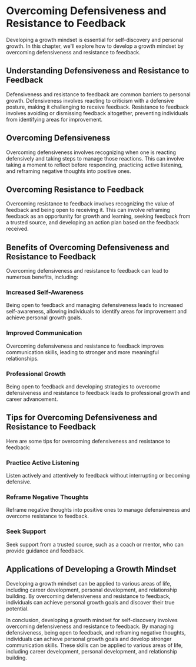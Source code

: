 Overcoming Defensiveness and Resistance to Feedback
============================================================================================================

Developing a growth mindset is essential for self-discovery and personal growth. In this chapter, we'll explore how to develop a growth mindset by overcoming defensiveness and resistance to feedback.

Understanding Defensiveness and Resistance to Feedback
------------------------------------------------------

Defensiveness and resistance to feedback are common barriers to personal growth. Defensiveness involves reacting to criticism with a defensive posture, making it challenging to receive feedback. Resistance to feedback involves avoiding or dismissing feedback altogether, preventing individuals from identifying areas for improvement.

Overcoming Defensiveness
------------------------

Overcoming defensiveness involves recognizing when one is reacting defensively and taking steps to manage those reactions. This can involve taking a moment to reflect before responding, practicing active listening, and reframing negative thoughts into positive ones.

Overcoming Resistance to Feedback
---------------------------------

Overcoming resistance to feedback involves recognizing the value of feedback and being open to receiving it. This can involve reframing feedback as an opportunity for growth and learning, seeking feedback from a trusted source, and developing an action plan based on the feedback received.

Benefits of Overcoming Defensiveness and Resistance to Feedback
---------------------------------------------------------------

Overcoming defensiveness and resistance to feedback can lead to numerous benefits, including:

### Increased Self-Awareness

Being open to feedback and managing defensiveness leads to increased self-awareness, allowing individuals to identify areas for improvement and achieve personal growth goals.

### Improved Communication

Overcoming defensiveness and resistance to feedback improves communication skills, leading to stronger and more meaningful relationships.

### Professional Growth

Being open to feedback and developing strategies to overcome defensiveness and resistance to feedback leads to professional growth and career advancement.

Tips for Overcoming Defensiveness and Resistance to Feedback
------------------------------------------------------------

Here are some tips for overcoming defensiveness and resistance to feedback:

### Practice Active Listening

Listen actively and attentively to feedback without interrupting or becoming defensive.

### Reframe Negative Thoughts

Reframe negative thoughts into positive ones to manage defensiveness and overcome resistance to feedback.

### Seek Support

Seek support from a trusted source, such as a coach or mentor, who can provide guidance and feedback.

Applications of Developing a Growth Mindset
-------------------------------------------

Developing a growth mindset can be applied to various areas of life, including career development, personal development, and relationship building. By overcoming defensiveness and resistance to feedback, individuals can achieve personal growth goals and discover their true potential.

In conclusion, developing a growth mindset for self-discovery involves overcoming defensiveness and resistance to feedback. By managing defensiveness, being open to feedback, and reframing negative thoughts, individuals can achieve personal growth goals and develop stronger communication skills. These skills can be applied to various areas of life, including career development, personal development, and relationship building.
